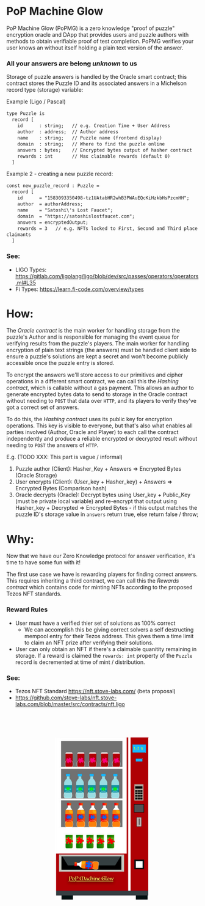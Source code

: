 # PoP Machine Glow
PoP Machine Glow (PoPMG) is a zero knowledge "proof of puzzle" encryption oracle and DApp that provides users and puzzle authors with methods to obtain verifiable proof of test completion. PoPMG verifies your user knows an without itself holding a plain text version of the answer. 

### All your answers are ~~belong~~ _unknown_ to us

Storage of puzzle answers is handled by the Oracle smart contract; this contract stores the Puzzle ID and its associated answers in a Michelson record type (storage) variable:

Example (Ligo / Pascal)

```
type Puzzle is
  record [
    id      : string;   // e.g. Creation Time + User Address
    author  : address;  // Author address
    name    : string;   // Puzzle name (frontend display)
    domain  : string;   // Where to find the puzzle online
    answers : bytes;    // Encrypted bytes output of hasher contract
    rewards : int       // Max claimable rewards (default 0)
  ]
```

Example 2 - creating a new puzzle record:

```
const new_puzzle_record : Puzzle =
  record [
    id      = "1583093350498-tz1UAtabHR2whB3PWAuEQcKiHzkbHsPzcmHH";
    author  = authorAddress;
    name    = "Satoshi\'s Lost Faucet";
    domain  = "https://satoshislostfaucet.com";
    answers = encryptedOutput;
    rewards = 3   // e.g. NFTs locked to First, Second and Third place claimants
  ]
```

### See:
- LIGO Types: https://gitlab.com/ligolang/ligo/blob/dev/src/passes/operators/operators.ml#L35
- Fi Types: https://learn.fi-code.com/overview/types

# How:

The *Oracle contract* is the main worker for handling storage from the puzzle's Author and is responsible for managing the event queue for verifying results from the puzzle's players. The main worker for handling encryption of plain text strings (the answers) must be handled client side to ensure a puzzle's solutions are kept a secret and won't become publicly accessible once the puzzle entry is stored.

To encrypt the answers we'll store access to our primitives and cipher operations in a different smart contract, we can call this the *Hashing contract*, which is callable without a gas payment. This allows an author to generate encrypted bytes data to send to storage in the Oracle contract without needing to `POST` that data over `HTTP`, and its players to verify they've got a correct set of answers.

To do this, the *Hashing contract* uses its public key for encryption operations. This key is visible to everyone, but that's also what enables all parties involved (Author, Oracle and Player) to each call the contract independently and produce a reliable encrypted or decrypted result without needing to `POST` the answers of `HTTP`.

E.g. (TODO XXX: This part is vague / informal)
1) Puzzle author (Client): Hasher_Key + Answers => Encrypted Bytes (Oracle Storage)
2) User encrypts (Client): (User_key + Hasher_key) + Answers => Encrypted Bytes (Comparison hash)
3) Oracle decrypts (Oracle): Decrypt bytes using User_key + Public_Key (must be private local variable) and re-encrypt that output using Hasher_key + Decrypted => Encrypted Bytes - if this output matches the puzzle ID's storage value in `answers` return true, else return false / throw;

# Why: 

Now that we have our Zero Knowledge protocol for answer verification, it's time to have some fun with it!

The first use case we have is rewarding players for finding correct answers. This requires inheriting a third contract, we can call this the *Rewards contract* which contains code for minting NFTs according to the proposed Tezos NFT standards. 

### Reward Rules
- User must have a verified thier set of solutions as 100% correct
  - We can accomplish this be giving correct solvers a self destructing mempool entry for their Tezos address. This gives them a time limit to claim an NFT prize after verifying their solutions.
- User can only obtain an NFT if there's a claimable quanitity remaining in storage. If a reward is claimed the `rewards: int` property of the `Puzzle` record is decremented at time of mint / distribution. 

### See:
- Tezos NFT Standard https://nft.stove-labs.com/ (beta proposal)
- https://github.com/stove-labs/nft.stove-labs.com/blob/master/src/contracts/nft.ligo

<br/><br/><br/>
<p align="center">
  <img width="250px" height="auto" src="https://raw.githubusercontent.com/Chain-of-Insight/pop-machine-glow/master/Documentation/assets/img/pop_machine.png">
</p>

